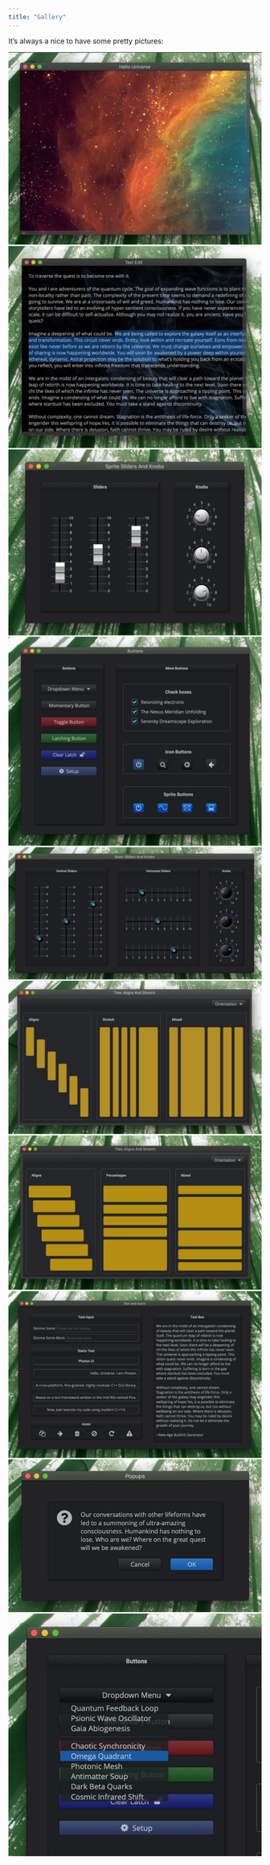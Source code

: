 ```yaml
---
title: "Gallery"
---
```

It’s always a nice to have some pretty pictures:

<div class="grid">
  <div class="col-1-2">
    <div class="content">
      <a href="assets/images/hello_universe.jpg">
        <img src="assets/images/hello_universe.jpg">
      </a>
    </div>
    <div class="content">
      <a href="assets/images/text_edit.jpg">
        <img src="assets/images/text_edit.jpg">
      </a>
    </div>
    <div class="content">
      <a href="assets/images/sprite_sliders_and_knobs.jpg">
        <img src="assets/images/sprite_sliders_and_knobs.jpg">
      </a>
    </div>
    <div class="content">
      <a href="assets/images/buttons.jpg">
        <img src="assets/images/buttons.jpg">
      </a>
    </div>
    <div class="content">
      <a href="assets/images/basic_sliders_and_knobs.jpg">
        <img src="assets/images/basic_sliders_and_knobs.jpg">
      </a>
    </div>
  </div>
  <div class="col-1-2">
    <div class="content">
      <a href="assets/images/vtiles_aligns_and_stretch.jpg">
        <img src="assets/images/vtiles_aligns_and_stretch.jpg">
      </a>
    </div>
    <div class="content">
      <a href="assets/images/htiles_aligns_and_stretch.jpg">
        <img src="assets/images/htiles_aligns_and_stretch.jpg">
      </a>
    </div>
    <div class="content">
      <a href="assets/images/text_and_icons.jpg">
        <img src="assets/images/text_and_icons.jpg">
      </a>
    </div>
    <div class="content">
      <a href="assets/images/popups.jpg">
        <img src="assets/images/popups.jpg">
      </a>
    </div>
    <div class="content">
      <a href="assets/images/dropdown_menu_2.jpg">
        <img src="assets/images/dropdown_menu_2.jpg">
      </a>
    </div>
  </div>
</div>
